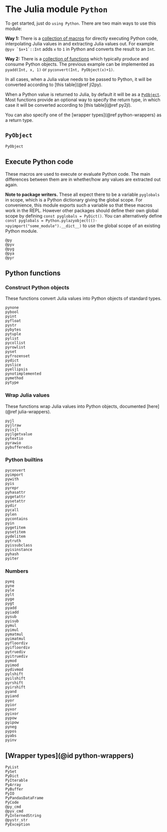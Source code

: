 # The Julia module `Python`

To get started, just do `using Python`. There are two main ways to use this module:

**Way 1:** There is a [collection of macros](#Execute-Python-code) for directly executing Python code, interpolating Julia values in and extracting Julia values out. For example ```@pyv `$x+1`::Int``` adds `x` to `1` in Python and converts the result to an `Int`.

**Way 2:** There is a [collection of functions](#Python-functions) which typically produce and consume Python objects. The previous example can be implemented as `pyadd(Int, x, 1)` or `pyconvert(Int, PyObject(x)+1)`.

In all cases, when a Julia value needs to be passed to Python, it will be converted according to [this table](@ref jl2py).

When a Python value is returned to Julia, by default it will be as a [`PyObject`](@ref). Most functions provide an optional way to specify the return type, in which case it will be converted according to [this table](@ref py2jl).

You can also specify one of the [wrapper types](@ref python-wrappers) as a return type.

## `PyObject`

```@docs
PyObject
```

## Execute Python code

These macros are used to execute or evaluate Python code. The main differences between them are in whether/how any values are extracted out again.

**Note to package writers.** These all expect there to be a variable `pyglobals` in scope, which is a Python dictionary giving the global scope. For convenience, this module exports such a variable so that these macros work in the REPL. However other packages should define their own global scope by defining `const pyglobals = PyDict()`. You can alternatively define `const pyglobals = Python.pylazyobject(()->pyimport("some_module").__dict__)` to use the global scope of an existing Python module.

```@docs
@py
@pyv
@pyg
@pya
@pyr
```

## Python functions

### Construct Python objects

These functions convert Julia values into Python objects of standard types.

```@docs
pynone
pybool
pyint
pyfloat
pystr
pybytes
pytuple
pylist
pycollist
pyrowlist
pyset
pyfrozenset
pydict
pyslice
pyellipsis
pynotimplemented
pymethod
pytype
```

### Wrap Julia values

These functions wrap Julia values into Python objects, documented [here](@ref julia-wrappers).

```@docs
pyjl
pyjlraw
pyisjl
pyjlgetvalue
pytextio
pyrawio
pybufferedio
```

### Python builtins

```@docs
pyconvert
pyimport
pywith
pyis
pyrepr
pyhasattr
pygetattr
pysetattr
pydir
pycall
pylen
pycontains
pyin
pygetitem
pysetitem
pydelitem
pytruth
pyissubclass
pyisinstance
pyhash
pyiter
```

### Numbers

```@docs
pyeq
pyne
pyle
pylt
pyge
pygt
pyadd
pyiadd
pysub
pyisub
pymul
pyimul
pymatmul
pyimatmul
pyfloordiv
pyifloordiv
pytruediv
pyitruediv
pymod
pyimod
pydivmod
pylshift
pyilshift
pyrshift
pyirshift
pyand
pyiand
pyor
pyior
pyxor
pyixor
pypow
pyipow
pyneg
pypos
pyabs
pyinv
```

## [Wrapper types](@id python-wrappers)

```@docs
PyList
PySet
PyDict
PyIterable
PyArray
PyBuffer
PyIO
PyPandasDataFrame
PyCode
@py_cmd
@pyv_cmd
PyInternedString
@pystr_str
PyException
```
